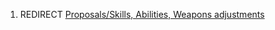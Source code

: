 1.  REDIRECT [Proposals/Skills, Abilities, Weapons
    adjustments](Proposals/Skills,_Abilities,_Weapons_adjustments "wikilink")